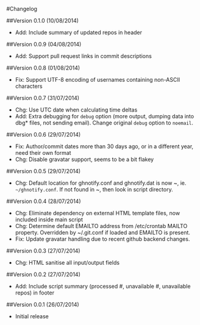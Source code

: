 #Changelog

##Version 0.1.0 (10/08/2014)
* Add: Include summary of updated repos in header

##Version 0.0.9 (04/08/2014)
* Add: Support pull request links in commit descriptions

##Version 0.0.8 (01/08/2014)
* Fix: Support UTF-8 encoding of usernames containing non-ASCII characters

##Version 0.0.7 (31/07/2014)
* Chg: Use UTC date when calculating time deltas
* Add: Extra debugging for `debug` option (more output, dumping data into dbg* files, not sending email). Change original `debug` option to `noemail`.

##Version 0.0.6 (29/07/2014)
* Fix: Author/commit dates more than 30 days ago, or in a different year, need their own format
* Chg: Disable gravatar support, seems to be a bit flakey

##Version 0.0.5 (29/07/2014)
* Chg: Default location for ghnotify.conf and ghnotify.dat is now ~, ie. `~/ghnotify.conf`. If not found in ~, then look in script directory.

##Version 0.0.4 (28/07/2014)
* Chg: Eliminate dependency on external HTML template files, now included inside main script
* Chg: Determine default EMAILTO address from /etc/crontab MAILTO property. Overridden by ~/.git.conf if loaded and EMAILTO is present.
* Fix: Update gravatar handling due to recent github backend changes.

##Version 0.0.3 (27/07/2014)
* Chg: HTML sanitise all input/output fields

##Version 0.0.2 (27/07/2014)
* Add: Include script summary (processed #, unavailable #, unavailable repos) in footer

##Version 0.0.1 (26/07/2014)
* Initial release
